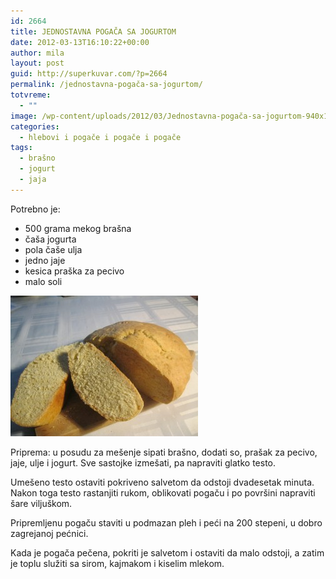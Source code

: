 ```yaml
---
id: 2664
title: JEDNOSTAVNA POGAČA SA JOGURTOM
date: 2012-03-13T16:10:22+00:00
author: mila
layout: post
guid: http://superkuvar.com/?p=2664
permalink: /jednostavna-pogača-sa-jogurtom/
totvreme:
  - ""
image: /wp-content/uploads/2012/03/Jednostavna-pogača-sa-jogurtom-940x198.jpg
categories:
  - hlebovi i pogače i pogače i pogače
tags:
  - brašno
  - jogurt
  - jaja
---
```

Potrebno je:

  * 500 grama mekog brašna
  * čaša jogurta
  * pola čaše ulja
  * jedno jaje
  * kesica praška za pecivo
  * malo soli

<img class="alignnone size-medium wp-image-2665" title="Jednostavna pogača sa jogurtom" src="/wp-content/uploads/2012/03/Jednostavna-pogača-sa-jogurtom-300x225.jpg" alt="" width="300" height="225" /> 

Priprema: u posudu za mešenje sipati brašno, dodati so, prašak za pecivo, jaje, ulje i jogurt. Sve sastojke izmešati, pa napraviti glatko testo.

Umešeno testo ostaviti pokriveno salvetom da odstoji dvadesetak minuta. Nakon toga testo rastanjiti rukom, oblikovati pogaču i po površini napraviti šare viljuškom.

Pripremljenu pogaču staviti u podmazan pleh i peći na 200 stepeni, u dobro zagrejanoj pećnici.

Kada je pogača pečena, pokriti je salvetom i ostaviti da malo odstoji, a zatim je toplu služiti sa sirom, kajmakom i kiselim mlekom.